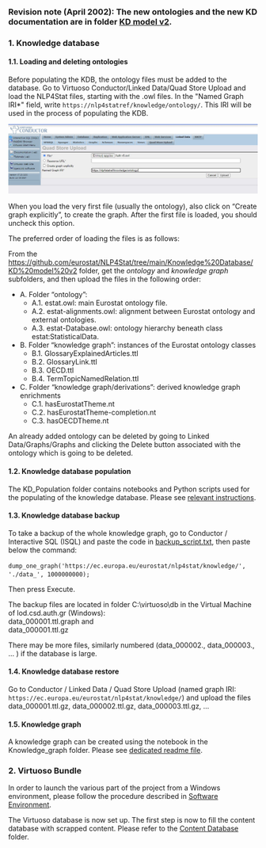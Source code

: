 ### Revision note (April 2002): The new ontologies and the new KD documentation are in folder [KD model v2](https://github.com/eurostat/NLP4Stat/tree/main/Knowledge%20Database/KD%20model%20v2).

### 1. Knowledge database

#### 1.1. Loading and deleting ontologies

Before populating the KDB, the ontology files must be added to the database. Go to Virtuoso Conductor/Linked Data/Quad Store Upload and load the NLP4Stat files, starting with the .owl files. In the "Named Graph IRI*" field, write `https://nlp4statref/knowledge/ontology/`. This IRI will be used in the process of populating the KDB.  

<img src="./Figs/Fig1.jpg" alt="Loading ontologies" width="600"/>

When you load the very first file (usually the ontology), also click on “Create graph explicitly”, to create the graph. After the first file is loaded, you should uncheck this option.  

The preferred order of loading the files is as follows:  

From the https://github.com/eurostat/NLP4Stat/tree/main/Knowledge%20Database/KD%20model%20v2 folder, get the *ontology* and *knowledge graph* subfolders, and then upload the files in the following order:
- A.	Folder “ontology”:
  - A.1.	estat.owl: main Eurostat ontology file.
  - A.2.	estat-alignments.owl: alignment between Eurostat ontology and external ontologies.
  - A.3.	estat-Database.owl: ontology hierarchy beneath class estat:StatisticalData.
- B.	Folder “knowledge graph”: instances of the Eurostat ontology classes
  - B.1.	GlossaryExplainedArticles.ttl
  - B.2.	GlossaryLink.ttl
  - B.3.	OECD.ttl
  - B.4.	TermTopicNamedRelation.ttl
- C.	Folder “knowledge graph/derivations”: derived knowledge graph enrichments 
  - C.1.	hasEurostatTheme.nt
  - C.2.	hasEurostatTheme-completion.nt
  - C.3.	hasOECDTheme.nt




An already added ontology can be deleted by going to Linked Data/Graphs/Graphs and clicking the Delete button associated with the ontology which is going to be deleted. 

#### 1.2. Knowledge database population 

The KD_Population folder contains notebooks and Python scripts used for the populating of the knowledge database. Please see [relevant instructions]( https://github.com/eurostat/NLP4Stat/tree/main/Knowledge%20Database/KD_Population).

#### 1.3. Knowledge database backup 

To take a backup of the whole knowledge graph, go to Conductor / Interactive SQL (ISQL) and paste the code in [backup_script.txt](backup_script.txt), then paste below the command: 

`dump_one_graph('https://ec.europa.eu/eurostat/nlp4stat/knowledge/', './data_', 1000000000);`  

Then press Execute.  

The backup files are located in folder C:\virtuoso\db in the Virtual Machine of lod.csd.auth.gr (Windows):   
data_000001.ttl.graph and   
data_000001.ttl.gz  

There may be more files, similarly numbered (data_000002., data_000003., ... ) if the database is large.

#### 1.4. Knowledge database restore

Go to Conductor / Linked Data / Quad Store Upload (named graph IRI: `https://ec.europa.eu/eurostat/nlp4stat/knowledge/`) and upload the files  
data_000001.ttl.gz, data_000002.ttl.gz, data_000003.ttl.gz, …

#### 1.5. Knowledge graph

A knowledge graph can be created using the notebook in the Knowledge_graph folder. Please see [dedicated readme file](https://github.com/eurostat/NLP4Stat/tree/main/Knowledge%20Database/Knowledge_graph). 

### 2. Virtuoso Bundle
In order to launch the various part of the project from a Windows environment, please follow the procedure described in [Software Environment](https://github.com/eurostat/NLP4Stat/tree/main/Software%20Environment).

The Virtuoso database is now set up. The first step is now to fill the content database with scrapped content. Please refer to the [Content Database](https://github.com/eurostat/NLP4Stat/tree/main/Content%20Database) folder.
